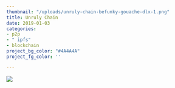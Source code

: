 ```yaml
---
thumbnail: "/uploads/unruly-chain-befunky-gouache-dlx-1.png"
title: Unruly Chain
date: 2019-01-03
categories:
- p2p
- " ipfs"
- blockchain
project_bg_color: "#4A4A4A"
project_fg_color: ''

---
```

![](/uploads/markus-spiske-516263-unsplash.jpg)